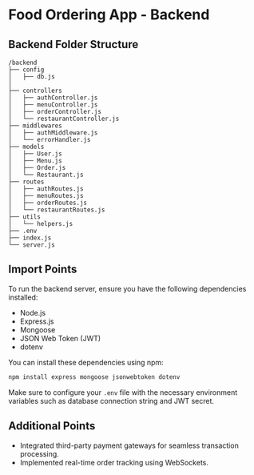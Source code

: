 # Food Ordering App - Backend


## Backend Folder Structure

```
/backend
├── config
│   ├── db.js
│
├── controllers
│   ├── authController.js
│   ├── menuController.js
│   ├── orderController.js
│   └── restaurantController.js
├── middlewares
│   ├── authMiddleware.js
│   └── errorHandler.js
├── models
│   ├── User.js
│   ├── Menu.js
│   ├── Order.js
│   └── Restaurant.js
├── routes
│   ├── authRoutes.js
│   ├── menuRoutes.js
│   ├── orderRoutes.js
│   └── restaurantRoutes.js
├── utils
│   └── helpers.js
├── .env
├── index.js
└── server.js
```
## Import Points

To run the backend server, ensure you have the following dependencies installed:

- Node.js
- Express.js
- Mongoose
- JSON Web Token (JWT)
- dotenv

You can install these dependencies using npm:

```bash
npm install express mongoose jsonwebtoken dotenv
```

Make sure to configure your `.env` file with the necessary environment variables such as database connection string and JWT secret.

## Additional Points

- Integrated third-party payment gateways for seamless transaction processing.
- Implemented real-time order tracking using WebSockets.